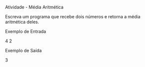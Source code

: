 Atividade - Média Aritmética

Escreva um programa que recebe dois números e retorna a média aritmética deles.

Exemplo de Entrada

4
2

Exemplo de Saída

3

